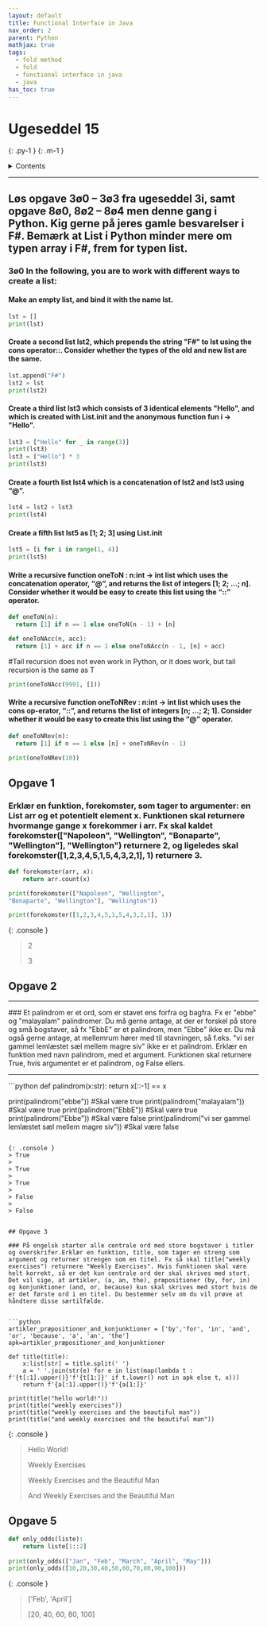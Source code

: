 ```yaml
---
layout: default
title: Functional Interface in Java
nav_order: 2
parent: Python
mathjax: true
tags: 
  - fold method
  - fold
  - functional interface in java
  - java
has_toc: true
---
```


# Ugeseddel 15
{: .py-1 }
{: .m-1 }

<details markdown="block">
  <summary>
    Contents
  </summary>
  {: .text-delta }
1. TOC
{:toc}
</details>

<hr/>

## Løs opgave 3ø0 – 3ø3 fra ugeseddel 3i, samt opgave 8ø0, 8ø2 – 8ø4 men denne gang i Python. Kig gerne på jeres gamle besvarelser i F#. Bemærk at List i Python minder mere om typen array i F#, frem for typen list.

### 3ø0 In the following, you are to work with different ways to create a list:

#### Make an empty list, and bind it with the name lst.
```python
lst = []
print(lst)
```

#### Create a second list lst2, which prepends the string "F#" to lst using the cons operator::. Consider whether the types of the old and new list are the same.
```python
lst.append("F#")
lst2 = lst
print(lst2)
```

#### Create a third list lst3 which consists of 3 identical elements "Hello", and which is created with List.init and the anonymous function fun i -> "Hello".
```python
lst3 = ["Hello" for _ in range(3)]
print(lst3)
lst3 = ["Hello"] * 3
print(lst3)
```
#### Create a fourth list lst4 which is a concatenation of lst2 and lst3 using “@”.
```python
lst4 = lst2 + lst3
print(lst4)
```
#### Create a fifth list lst5 as [1; 2; 3] using List.init
```python
lst5 = [i for i in range(1, 4)]
print(lst5)
```

#### Write a recursive function oneToN : n:int -> int list which uses the concatenation operator, “@”, and returns the list of integers [1; 2; ...; n]. Consider whether it would be easy to create this list using the “::” operator.
```python
def oneToN(n):  
  return [1] if n == 1 else oneToN(n - 1) + [n]

def oneToNAcc(n, acc):
  return [1] + acc if n == 1 else oneToNAcc(n - 1, [n] + acc)
```
#Tail recursion does not even work in Python, or it does work, but tail recursion is the same as T
```python
print(oneToNAcc(9991, []))
```
#### Write a recursive function oneToNRev : n:int -> int list which uses the cons op-erator, “::”, and returns the list of integers [n; ...; 2; 1]. Consider whether it would be easy to create this list using the “@” operator.
```python
def oneToNRev(n):  
  return [1] if n == 1 else [n] + oneToNRev(n - 1)
  
print(oneToNRev(10))
```

## Opgave 1
### Erklær en funktion, forekomster, som tager to argumenter: en List arr og et potentielt element x. Funktionen skal returnere hvormange gange x forekommer i arr. Fx skal kaldet forekomster(["Napoleon", "Wellington", "Bonaparte", "Wellington"], "Wellington") returnere 2, og ligeledes skal forekomster([1,2,3,4,5,1,5,4,3,2,1], 1) returnere 3.
```python
def forekomster(arr, x):
    return arr.count(x)

print(forekomster(["Napoleon", "Wellington",
"Bonaparte", "Wellington"], "Wellington"))

print(forekomster([1,2,3,4,5,1,5,4,3,2,1], 1))
```

{: .console }
> 2
> 
> 3


## Opgave 2
<hr/>
### Et palindrom er et ord, som er stavet ens forfra og bagfra. Fx er "ebbe" og "malayalam" palindromer. Du må gerne antage, at der er forskel på store og små bogstaver, så fx "EbbE" er et palindrom, men "Ebbe" ikke er. Du må også gerne antage, at mellemrum hører med til stavningen, så f.eks. "vi ser gammel lemlæstet sæl mellem magre siv" ikke er et palindrom. Erklær en funktion med navn palindrom, med et argument. Funktionen skal returnere True, hvis argumentet er et palindrom, og False ellers.
<hr/>
```python
def palindrom(x:str):
    return x[::-1] == x
  
print(palindrom("ebbe")) #Skal være true
print(palindrom("malayalam")) #Skal være true
print(palindrom("EbbE")) #Skal være true
print(palindrom("Ebbe")) #Skal være false
print(palindrom("vi ser gammel lemlæstet sæl mellem magre siv")) #Skal være false
```

{: .console }
> True
> 
> True
> 
> True
> 
> False
> 
> False


## Opgave 3

### På engelsk starter alle centrale ord med store bogstaver i titler og overskrifer.Erklær en funktion, title, som tager en streng som argument og returner strengen som en titel. Fx så skal title("weekly exercises") returnere "Weekly Exercises". Hvis funktionen skal være helt korrekt, så er det kun centrale ord der skal skrives med stort. Det vil sige, at artikler, (a, an, the), præpositioner (by, for, in) og konjunktioner (and, or, because) kun skal skrives med stort hvis de er det første ord i en titel. Du bestemmer selv om du vil prøve at håndtere disse særtilfælde.


```python
artikler_præpositioner_and_konjunktioner = ['by','for', 'in', 'and', 'or', 'because', 'a', 'an', 'the']
apk=artikler_præpositioner_and_konjunktioner

def title(title):
    x:list[str] = title.split(' ')
    a = ' '.join(str(e) for e in list(map(lambda t : f'{t[:1].upper()}'f'{t[1:]}' if t.lower() not in apk else t, x)))
    return f'{a[:1].upper()}'f'{a[1:]}'
    
print(title("hello world!"))
print(title("weekly exercises"))
print(title("weekly exercises and the beautiful man"))
print(title("and weekly exercises and the beautiful man"))
```

{: .console }
> Hello World! 
> 
> Weekly Exercises 
> 
> Weekly Exercises and the Beautiful Man 
> 
> And Weekly Exercises and the Beautiful Man 

## Opgave 5

```python
def only_odds(liste):
    return liste[1::2]
  
print(only_odds(["Jan", "Feb", "March", "April", "May"]))
print(only_odds([10,20,30,40,50,60,70,80,90,100]))
```

{: .console }
> ['Feb', 'April']
> 
> [20, 40, 60, 80, 100]


